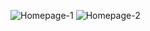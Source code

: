 
![Homepage-1](https://github.com/SebahattinDemir/HomePage-Practice/assets/117476300/67946ebe-8c3b-4b9c-9823-85ff6386c8a8)
![Homepage-2](https://github.com/SebahattinDemir/HomePage-Practice/assets/117476300/001c9f75-1606-4fc0-bca2-deb40cf568ec)
